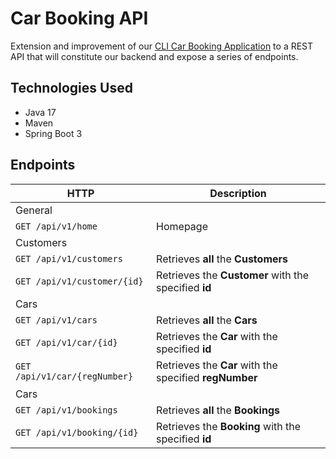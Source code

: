 # Car Booking API

Extension and improvement of our [CLI Car Booking Application](https://github.com/younnes-chebli/cli-car-booking-application) to a REST API that will constitute our backend and expose a series of endpoints.

## Technologies Used
* Java 17
* Maven
* Spring Boot 3

## Endpoints

| HTTP                              | Description                                           |
|-----------------------------------|-------------------------------------------------------|
| General                           |                                                       |
| ```GET /api/v1/home```            | Homepage                                              |
| Customers                         |                                                       |
| ```GET /api/v1/customers```       | Retrieves **all** the **Customers**                   |
| ```GET /api/v1/customer/{id}```   | Retrieves the **Customer** with the specified **id**  |
| Cars                              |                                                       |
| ```GET /api/v1/cars```            | Retrieves **all** the **Cars**                        |
| ```GET /api/v1/car/{id}```        | Retrieves the **Car** with the specified **id**       |
| ```GET /api/v1/car/{regNumber}``` | Retrieves the **Car** with the specified **regNumber** |
| Cars                              |                                                       |
| ```GET /api/v1/bookings```        | Retrieves **all** the **Bookings**                    |
| ```GET /api/v1/booking/{id}```    | Retrieves the **Booking** with the specified **id**   |

